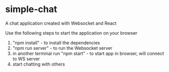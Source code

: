 # simple-chat
A chat application created with Websocket and React 

Use the following steps to start the application on your browser
  1. "npm install" - to install the dependencies
  2. "npm run server" - to run the Websocket server
  3. in another terminal run "npm start" - to start app in browser, will connect to WS server 
  4. start chatting with others
 
